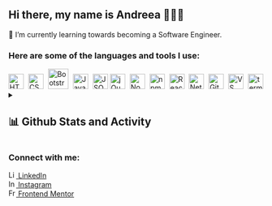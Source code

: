 ## Hi there, my name is Andreea 👩🏻‍💻

🌱 I’m currently learning towards becoming a Software Engineer.

### Here are some of the languages and tools I use:
<div>
<img src ="https://cdn-icons-png.flaticon.com/512/174/174854.png"  alt="HTML" style="margin-right:5px;" width="30px">
<img src ="https://cdn-icons-png.flaticon.com/512/732/732190.png" alt="CSS" style="margin-right:5px" width="30px">
<img src ="https://camo.githubusercontent.com/fa13fd3d5737d87e0ece5135ec7834edf37f2df05674a2892a5d619334b94bcb/68747470733a2f2f676574626f6f7473747261702e636f6d2f646f63732f352e332f6173736574732f6272616e642f626f6f7473747261702d6c6f676f2d736861646f772e706e67" alt="Bootstrap" style="margin-right:5px;" width="40px">
<img src ="https://cdn-icons-png.flaticon.com/512/5968/5968292.png" alt="JavaScript" style="margin-right:5px;" width="30px">
<img src="https://imgs.search.brave.com/1qP014C-OOh5TsasdNl24XAAsGMA1q3UgA2bNtNwIUU/rs:fit:1200:1200:1/g:ce/aHR0cHM6Ly9jZG4u/ZnJlZWJpZXN1cHBs/eS5jb20vbG9nb3Mv/bGFyZ2UvMngvanNv/bi1sb2dvLXBuZy10/cmFuc3BhcmVudC5w/bmc" alt="JSON"  margin-right:5px;" width="30px">
<img src ="https://imgs.search.brave.com/hl6QCyKriyUuAWGEQylk6bzHuJjmkFWGiIUUOQ32KeM/rs:fit:512:512:1/g:ce/aHR0cHM6Ly9jZG4u/aWNvbi1pY29ucy5j/b20vaWNvbnMyLzI0/MTUvUE5HLzUxMi9q/cXVlcnlfb3JpZ2lu/YWxfd29yZG1hcmtf/bG9nb19pY29uXzE0/NjQ0Ny5wbmc" alt="jQuery" style="background-color:white; margin-right:5px;" width="30px">
<img src ="https://cdn-icons-png.flaticon.com/512/5968/5968322.png" alt="Node.js" style="margin-right:5px;" width="30px">
<img src="https://alternative.me/media/256/npm-icon-ynvg3bz5vxj7uac2-c.png" alt="npm" style="margin-right:5px;" width="30px">
<img src="https://imgs.search.brave.com/Q7vsndj7akXd7BbNA0eEaiCkAbaDyLYJTzq7cNKT3go/rs:fit:1200:1200:1/g:ce/aHR0cDovL2xvZ29z/LWRvd25sb2FkLmNv/bS93cC1jb250ZW50/L3VwbG9hZHMvMjAx/Ni8wOS9SZWFjdF9s/b2dvX2xvZ290eXBl/X2VtYmxlbS5wbmc" alt="React" style="margin-right:5px;" width="30px">
<img src="https://imgs.search.brave.com/Z-g3I5njoq15h0Q6S8LPclK7vLVX-y-jKieT8VNAg7Y/rs:fit:1200:1200:1/g:ce/aHR0cHM6Ly9jZG4u/ZnJlZWJpZXN1cHBs/eS5jb20vbG9nb3Mv/bGFyZ2UvMngvbmV0/bGlmeS1sb2dvLXBu/Zy10cmFuc3BhcmVu/dC5wbmc" alt="Netlify" style="margin-right:5px;" width="30px">
<img src ="https://imgs.search.brave.com/P8tgN3JjEO3M5UgZG_t4k8XKgJ8MKecubq1JiMRTuAU/rs:fit:1200:1200:1/g:ce/aHR0cHM6Ly9jZG4u/ZnJlZWJpZXN1cHBs/eS5jb20vbG9nb3Mv/bGFyZ2UvMngvZ2l0/LWljb24tbG9nby1w/bmctdHJhbnNwYXJl/bnQucG5n" alt="Git" style="margin-right:5px;" width="30px">
<img src ="https://imgs.search.brave.com/mdlr1o6PWsg02aNfdct7HUDxOauHic9JXUVflprQTSg/rs:fit:1024:1024:1/g:ce/aHR0cHM6Ly9jb2Rl/LnZpc3VhbHN0dWRp/by5jb20vYXNzZXRz/L2ltYWdlcy9jb2Rl/LXN0YWJsZS5wbmc" alt="VS Code" style="margin-right:5px;" width="30px">
<img src="https://imgs.search.brave.com/egQKErLkt0wYh1DfZPHtPg6i0t4QqsAbtRmvRUqlBk4/rs:fit:1024:1024:1/g:ce/aHR0cDovL3d3dy5q/b3VybmFsZHVsYXBp/bi5jb20vd3AtY29u/dGVudC91cGxvYWRz/LzIwMTQvMDYvVGVy/bWluYWwucG5n" alt="terminal" width="30px">
</div>

<details>
<summary><h2>📊 Github Stats and Activity</h2></summary>

  <h3>🔥 Streak Stats</h3>

  <!-- GitHub Readme Streak Stats - https://github.com/agh911/github-readme-streak-stats -->
  <p>
    <a href="https://github.com/agh911/github-readme-streak-stats">
      <img title="🔥 Get streak stats for your profile at git.io/streak-stats" alt="agh911's streak" src="https://streak-stats.demolab.com/?user=agh911&theme=dark&hide_border=true" height="192px" width="420px"/>
    </a>
  </p>

  <h3>💻 GitHub Profile Stats</h3>

  <a href="https://github.com/anuraghazra/github-readme-stats"><img alt="agh911's Github Stats" src="https://github-readme-stats.vercel.app/api?username=agh911&show_icons=true&theme=dark&hide_border=true&hide=Jupyter%20Notebook" height="192px" width="420px"/></a>
  <a href="https://github.com/anuraghazra/github-readme-stats"><img alt="agh911's Top Languages" src="https://github-readme-stats.vercel.app/api/top-langs/?username=agh911&langs_count=8&layout=compact&theme=dark&hide_border=true&icon_color=F8D866&hide=Jupyter%20Notebook" height="192px" width="420px"/></a>
  <br/>
  

  <a href="https://github.com/ashutosh00710/github-readme-activity-graph"><img alt="agh911's Activity Graph" src="https://github-readme-activity-graph.cyclic.app/graph?username=agh911&theme=github-compact&hide_border=true"/></a>
</details>

### Connect with me:
<a href="https://www.linkedin.com/in/andreea-ghenea/" target="_blank"><img src="https://cdn-icons-png.flaticon.com/512/3536/3536505.png" alt="LinkedIn" width="15px"> LinkedIn</a><br>
<a href="https://www.instagram.com/byagdesign/" target="_blank"><img src="https://cdn-icons-png.flaticon.com/512/2111/2111463.png" alt="Instagram" width="15px"> Instagram</a><br>
<a href="https://www.frontendmentor.io/profile/agh911" target="_blank"><img src="https://imgs.search.brave.com/dGIZu6VdV6JuhUY6pXuWknfOP1-p3VCwt1mXJdctev0/rs:fit:320:320:1/g:ce/aHR0cHM6Ly9yZXMu/Y2xvdWRpbmFyeS5j/b20vcHJhY3RpY2Fs/ZGV2L2ltYWdlL2Zl/dGNoL3MtLVU2RTF0/VFA4LS0vY19maWxs/LGZfYXV0byxmbF9w/cm9ncmVzc2l2ZSxo/XzMyMCxxX2F1dG8s/d18zMjAvaHR0cHM6/Ly9kZXYtdG8tdXBs/b2Fkcy5zMy5hbWF6/b25hd3MuY29tL3Vw/bG9hZHMvb3JnYW5p/emF0aW9uL3Byb2Zp/bGVfaW1hZ2UvMTM5/MC9mNmM3NDI4Yi1j/ODkwLTRjOTctYTU4/Ni0zNTJhODg3Y2Fh/ZDYucG5n" alt="Frontend Mentor" style="background-color:white;border-radius:2px;" width="15px"> Frontend Mentor</a>
